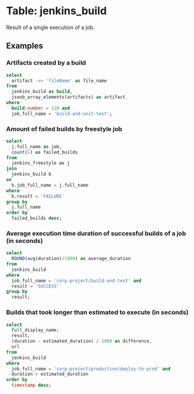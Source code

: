 # Table: jenkins_build

Result of a single execution of a job.

## Examples

### Artifacts created by a build

```sql
select
  artifact ->> 'fileName' as file_name
from
  jenkins_build as build,
  jsonb_array_elements(artifacts) as artifact
where
  build.number = 128 and
  job_full_name = 'build-and-unit-test';
```

### Amount of failed builds by freestyle job

```sql
select
  j.full_name as job,
  count(1) as failed_builds
from
  jenkins_freestyle as j
join
  jenkins_build b
on
  b.job_full_name = j.full_name
where
  b.result = 'FAILURE'
group by
  j.full_name
order by
  failed_builds desc;
```

### Average execution time duration of successful builds of a job (in seconds)

```sql
select
  ROUND(avg(duration)/1000) as average_duration
from
  jenkins_build
where
  job_full_name = 'corp-project/build-and-test' and
  result = 'SUCCESS'
group by
  result;
```

### Builds that took longer than estimated to execute (in seconds)

```sql
select
  full_display_name,
  result,
  (duration - estimated_duration) / 1000 as difference,
  url
from
  jenkins_build
where
  job_full_name = 'corp-project/production/deploy-to-prod' and
  duration > estimated_duration
order by
  timestamp desc;
```
